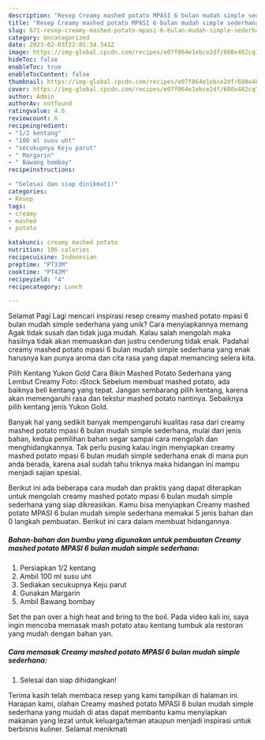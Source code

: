 ```yaml
---
description: "Resep Creamy mashed potato MPASI 6 bulan mudah simple sederhana yang Lezat Sekali, Lezat"
title: "Resep Creamy mashed potato MPASI 6 bulan mudah simple sederhana yang Lezat Sekali, Lezat"
slug: 671-resep-creamy-mashed-potato-mpasi-6-bulan-mudah-simple-sederhana-yang-lezat-sekali-lezat
category: Uncategorized
date: 2023-02-03T22:05:34.341Z
image: https://img-global.cpcdn.com/recipes/e07f064e1ebce2df/680x482cq70/creamy-mashed-potato-mpasi-6-bulan-mudah-simple-sederhana-foto-resep-utama.jpg
hideToc: false
enableToc: true
enableTocContent: false
thumbnail: https://img-global.cpcdn.com/recipes/e07f064e1ebce2df/680x482cq70/creamy-mashed-potato-mpasi-6-bulan-mudah-simple-sederhana-foto-resep-utama.jpg
cover: https://img-global.cpcdn.com/recipes/e07f064e1ebce2df/680x482cq70/creamy-mashed-potato-mpasi-6-bulan-mudah-simple-sederhana-foto-resep-utama.jpg
author: Admin
authorAv: notfound
ratingvalue: 4.6
reviewcount: 6
recipeingredient:
- "1/2 kentang"
- "100 ml susu uht"
- "secukupnya Keju parut"
- " Margarin"
- " Bawang bombay"
recipeinstructions:

- "Selesai dan siap dinikmati!"
categories:
- Resep
tags:
- creamy
- mashed
- potato

katakunci: creamy mashed potato 
nutrition: 186 calories
recipecuisine: Indonesian
preptime: "PT33M"
cooktime: "PT42M"
recipeyield: "4"
recipecategory: Lunch

---
```



Selamat Pagi Lagi mencari inspirasi resep creamy mashed potato mpasi 6 bulan mudah simple sederhana yang unik? Cara menyiapkannya memang Agak tidak susah dan tidak juga mudah. Kalau salah mengolah maka hasilnya tidak akan memuaskan dan justru cenderung tidak enak. Padahal creamy mashed potato mpasi 6 bulan mudah simple sederhana yang enak harusnya kan punya aroma dan cita rasa yang dapat memancing selera kita.


Pilih Kentang Yukon Gold Cara Bikin Mashed Potato Sederhana yang Lembut Creamy Foto: iStock Sebelum membuat mashed potato, ada baiknya beli kentang yang tepat. Jangan sembarang pilih kentang, karena akan memengaruhi rasa dan tekstur mashed potato nantinya. Sebaiknya pilih kentang jenis Yukon Gold.

Banyak hal yang sedikit banyak mempengaruhi kualitas rasa dari creamy mashed potato mpasi 6 bulan mudah simple sederhana, mulai dari jenis bahan, kedua pemilihan bahan segar sampai cara mengolah dan menghidangkannya. Tak perlu pusing kalau ingin menyiapkan creamy mashed potato mpasi 6 bulan mudah simple sederhana enak di mana pun anda berada, karena asal sudah tahu triknya maka hidangan ini mampu menjadi sajian spesial.


Berikut ini ada beberapa cara mudah dan praktis yang dapat diterapkan untuk mengolah creamy mashed potato mpasi 6 bulan mudah simple sederhana yang siap dikreasikan. Kamu bisa menyiapkan Creamy mashed potato MPASI 6 bulan mudah simple sederhana memakai 5 jenis bahan dan 0 langkah pembuatan. Berikut ini cara dalam membuat hidangannya.

<!--inarticleads1-->

##### Bahan-bahan dan bumbu yang digunakan untuk pembuatan Creamy mashed potato MPASI 6 bulan mudah simple sederhana:

1. Persiapkan 1/2 kentang
1. Ambil 100 ml susu uht
1. Sediakan secukupnya Keju parut
1. Gunakan  Margarin
1. Ambil  Bawang bombay


Set the pan over a high heat and bring to the boil. Pada video kali ini, saya ingin mencoba memasak mash potato atau kentang tumbuk ala restoran yang mudah dengan bahan yan. 

<!--inarticleads2-->

##### Cara memasak Creamy mashed potato MPASI 6 bulan mudah simple sederhana:


1. Selesai dan siap dihidangkan!



Terima kasih telah membaca resep yang kami tampilkan di halaman ini. Harapan kami, olahan Creamy mashed potato MPASI 6 bulan mudah simple sederhana yang mudah di atas dapat membantu kamu menyiapkan makanan yang lezat untuk keluarga/teman ataupun menjadi inspirasi untuk berbisnis kuliner. Selamat menikmati
